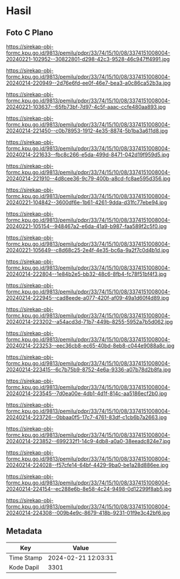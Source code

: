 # Hasil

## Foto C Plano

https://sirekap-obj-formc.kpu.go.id/9813/pemilu/pdpr/33/74/15/10/08/3374151008004-20240221-102952--30822801-d298-42c3-9528-46c947ff4991.jpg

https://sirekap-obj-formc.kpu.go.id/9813/pemilu/pdpr/33/74/15/10/08/3374151008004-20240214-220949--2d76e6fd-ee0f-46e7-bea3-a0c86ca52b3a.jpg

https://sirekap-obj-formc.kpu.go.id/9813/pemilu/pdpr/33/74/15/10/08/3374151008004-20240221-103637--65fb73bf-7d97-4c5f-aaac-ccfe480aa893.jpg

https://sirekap-obj-formc.kpu.go.id/9813/pemilu/pdpr/33/74/15/10/08/3374151008004-20240214-221450--c0b78953-1912-4e35-8874-5b1ba3a611d8.jpg

https://sirekap-obj-formc.kpu.go.id/9813/pemilu/pdpr/33/74/15/10/08/3374151008004-20240214-221633--fbc8c266-e5da-499d-8471-042d19f959d5.jpg

https://sirekap-obj-formc.kpu.go.id/9813/pemilu/pdpr/33/74/15/10/08/3374151008004-20240214-221910--4d8cee36-9c79-400b-a8cd-fc8ae595d356.jpg

https://sirekap-obj-formc.kpu.go.id/9813/pemilu/pdpr/33/74/15/10/08/3374151008004-20240221-104842--3600df6e-1b61-4261-9dda-d31fc77ebe94.jpg

https://sirekap-obj-formc.kpu.go.id/9813/pemilu/pdpr/33/74/15/10/08/3374151008004-20240221-105154--948467a2-e6da-41a9-b987-faa589f2c5f0.jpg

https://sirekap-obj-formc.kpu.go.id/9813/pemilu/pdpr/33/74/15/10/08/3374151008004-20240221-105649--c8d68c25-2e4f-4e35-bc6a-9a2f7c0d4b1d.jpg

https://sirekap-obj-formc.kpu.go.id/9813/pemilu/pdpr/33/74/15/10/08/3374151008004-20240214-222804--1e84b2e5-bb32-48c6-8fb4-fc78f51bf4f3.jpg

https://sirekap-obj-formc.kpu.go.id/9813/pemilu/pdpr/33/74/15/10/08/3374151008004-20240214-222945--cad8eede-a077-420f-af09-49a1d60f4d89.jpg

https://sirekap-obj-formc.kpu.go.id/9813/pemilu/pdpr/33/74/15/10/08/3374151008004-20240214-223202--a54acd3d-71b7-449b-8255-5952a7b5d062.jpg

https://sirekap-obj-formc.kpu.go.id/9813/pemilu/pdpr/33/74/15/10/08/3374151008004-20240214-223253--eec36cb8-ec65-40bd-8eb8-c044e9088a8c.jpg

https://sirekap-obj-formc.kpu.go.id/9813/pemilu/pdpr/33/74/15/10/08/3374151008004-20240214-223415--6c7b75b9-8752-4e6a-9336-a07b78d2b8fa.jpg

https://sirekap-obj-formc.kpu.go.id/9813/pemilu/pdpr/33/74/15/10/08/3374151008004-20240214-223545--7d0ea00e-4db1-4d1f-814c-aa5186ecf2b0.jpg

https://sirekap-obj-formc.kpu.go.id/9813/pemilu/pdpr/33/74/15/10/08/3374151008004-20240214-223726--0bbaa0f5-17c7-4761-83df-c1cb6b7a2663.jpg

https://sirekap-obj-formc.kpu.go.id/9813/pemilu/pdpr/33/74/15/10/08/3374151008004-20240214-223852--699232f1-14c9-4db8-a0a0-38eeadc824e7.jpg

https://sirekap-obj-formc.kpu.go.id/9813/pemilu/pdpr/33/74/15/10/08/3374151008004-20240214-224028--f57cfe14-64bf-4429-9ba0-be1a28d886ee.jpg

https://sirekap-obj-formc.kpu.go.id/9813/pemilu/pdpr/33/74/15/10/08/3374151008004-20240214-224154--ec288e6b-8e58-4c24-9498-0d12299f8ab5.jpg

https://sirekap-obj-formc.kpu.go.id/9813/pemilu/pdpr/33/74/15/10/08/3374151008004-20240214-224308--009b4e9c-8679-418b-9231-01f9e3c42bf6.jpg


## Metadata

| Key        | Value               |
| ---------- | ------------------- |
| Time Stamp | 2024-02-21 12:03:31 |
| Kode Dapil | 3301                |



